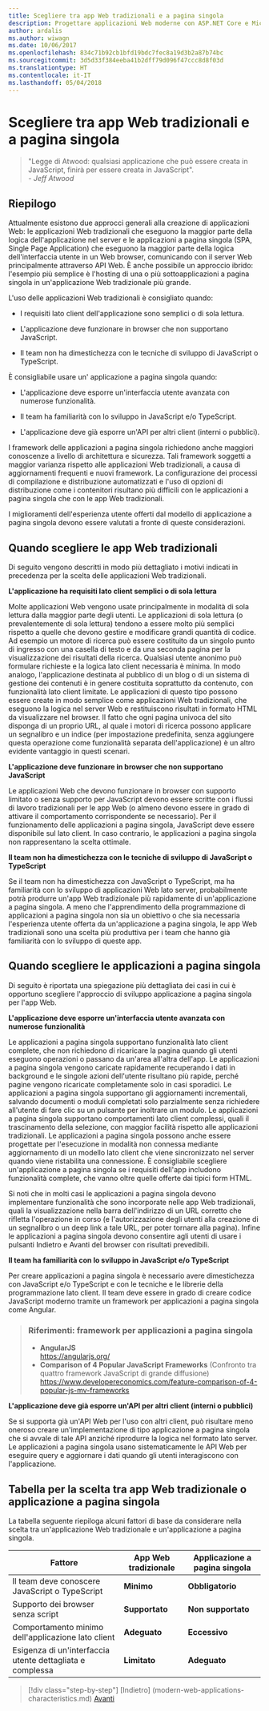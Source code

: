 ```yaml
---
title: Scegliere tra app Web tradizionali e a pagina singola
description: Progettare applicazioni Web moderne con ASP.NET Core e Microsoft Azure
author: ardalis
ms.author: wiwagn
ms.date: 10/06/2017
ms.openlocfilehash: 834c71b92cb1bfd19bdc7fec8a19d3b2a87b74bc
ms.sourcegitcommit: 3d5d33f384eeba41b2dff79d096f47ccc8d8f03d
ms.translationtype: HT
ms.contentlocale: it-IT
ms.lasthandoff: 05/04/2018
---
```

# <a name="choose-between-traditional-web-apps-and-single-page-apps-spas"></a>Scegliere tra app Web tradizionali e a pagina singola

> "Legge di Atwood: qualsiasi applicazione che può essere creata in JavaScript, finirà per essere creata in JavaScript".  
> _\- Jeff Atwood_

## <a name="summary"></a>Riepilogo

Attualmente esistono due approcci generali alla creazione di applicazioni Web: le applicazioni Web tradizionali che eseguono la maggior parte della logica dell'applicazione nel server e le applicazioni a pagina singola (SPA, Single Page Application) che eseguono la maggior parte della logica dell'interfaccia utente in un Web browser, comunicando con il server Web principalmente attraverso API Web. È anche possibile un approccio ibrido: l'esempio più semplice è l'hosting di una o più sottoapplicazioni a pagina singola in un'applicazione Web tradizionale più grande.

L'uso delle applicazioni Web tradizionali è consigliato quando:

-   I requisiti lato client dell'applicazione sono semplici o di sola lettura.

-   L'applicazione deve funzionare in browser che non supportano JavaScript.

-   Il team non ha dimestichezza con le tecniche di sviluppo di JavaScript o TypeScript.

È consigliabile usare un' applicazione a pagina singola quando:

-   L'applicazione deve esporre un'interfaccia utente avanzata con numerose funzionalità.

-   Il team ha familiarità con lo sviluppo in JavaScript e/o TypeScript.

-   L'applicazione deve già esporre un'API per altri client (interni o pubblici).

I framework delle applicazioni a pagina singola richiedono anche maggiori conoscenze a livello di architettura e sicurezza. Tali framework soggetti a maggior varianza rispetto alle applicazioni Web tradizionali, a causa di aggiornamenti frequenti e nuovi framework. La configurazione dei processi di compilazione e distribuzione automatizzati e l'uso di opzioni di distribuzione come i contenitori risultano più difficili con le applicazioni a pagina singola che con le app Web tradizionali.

I miglioramenti dell'esperienza utente offerti dal modello di applicazione a pagina singola devono essere valutati a fronte di queste considerazioni.

## <a name="when-to-choose-traditional-web-apps"></a>Quando scegliere le app Web tradizionali

Di seguito vengono descritti in modo più dettagliato i motivi indicati in precedenza per la scelta delle applicazioni Web tradizionali.

**L'applicazione ha requisiti lato client semplici o di sola lettura**

Molte applicazioni Web vengono usate principalmente in modalità di sola lettura dalla maggior parte degli utenti. Le applicazioni di sola lettura (o prevalentemente di sola lettura) tendono a essere molto più semplici rispetto a quelle che devono gestire e modificare grandi quantità di codice. Ad esempio un motore di ricerca può essere costituito da un singolo punto di ingresso con una casella di testo e da una seconda pagina per la visualizzazione dei risultati della ricerca. Qualsiasi utente anonimo può formulare richieste e la logica lato client necessaria è minima. In modo analogo, l'applicazione destinata al pubblico di un blog o di un sistema di gestione dei contenuti è in genere costituita soprattutto da contenuto, con funzionalità lato client limitate. Le applicazioni di questo tipo possono essere create in modo semplice come applicazioni Web tradizionali, che eseguono la logica nel server Web e restituiscono risultati in formato HTML da visualizzare nel browser. Il fatto che ogni pagina univoca del sito disponga di un proprio URL, al quale i motori di ricerca possono applicare un segnalibro e un indice (per impostazione predefinita, senza aggiungere questa operazione come funzionalità separata dell'applicazione) è un altro evidente vantaggio in questi scenari.

**L'applicazione deve funzionare in browser che non supportano JavaScript**

Le applicazioni Web che devono funzionare in browser con supporto limitato o senza supporto per JavaScript devono essere scritte con i flussi di lavoro tradizionali per le app Web (o almeno devono essere in grado di attivare il comportamento corrispondente se necessario). Per il funzionamento delle applicazioni a pagina singola, JavaScript deve essere disponibile sul lato client. In caso contrario, le applicazioni a pagina singola non rappresentano la scelta ottimale.

**Il team non ha dimestichezza con le tecniche di sviluppo di JavaScript o TypeScript**

Se il team non ha dimestichezza con JavaScript o TypeScript, ma ha familiarità con lo sviluppo di applicazioni Web lato server, probabilmente potrà produrre un'app Web tradizionale più rapidamente di un'applicazione a pagina singola. A meno che l'apprendimento della programmazione di applicazioni a pagina singola non sia un obiettivo o che sia necessaria l'esperienza utente offerta da un'applicazione a pagina singola, le app Web tradizionali sono una scelta più produttiva per i team che hanno già familiarità con lo sviluppo di queste app.

## <a name="when-to-choose-spas"></a>Quando scegliere le applicazioni a pagina singola

Di seguito è riportata una spiegazione più dettagliata dei casi in cui è opportuno scegliere l'approccio di sviluppo applicazione a pagina singola per l'app Web.

**L'applicazione deve esporre un'interfaccia utente avanzata con numerose funzionalità**

Le applicazioni a pagina singola supportano funzionalità lato client complete, che non richiedono di ricaricare la pagina quando gli utenti eseguono operazioni o passano da un'area all'altra dell'app. Le applicazioni a pagina singola vengono caricate rapidamente recuperando i dati in background e le singole azioni dell'utente risultano più rapide, perché pagine vengono ricaricate completamente solo in casi sporadici. Le applicazioni a pagina singola supportano gli aggiornamenti incrementali, salvando documenti o moduli completati solo parzialmente senza richiedere all'utente di fare clic su un pulsante per inoltrare un modulo. Le applicazioni a pagina singola supportano comportamenti lato client complessi, quali il trascinamento della selezione, con maggior facilità rispetto alle applicazioni tradizionali. Le applicazioni a pagina singola possono anche essere progettate per l'esecuzione in modalità non connessa mediante aggiornamento di un modello lato client che viene sincronizzato nel server quando viene ristabilita una connessione. È consigliabile scegliere un'applicazione a pagina singola se i requisiti dell'app includono funzionalità complete, che vanno oltre quelle offerte dai tipici form HTML.

Si noti che in molti casi le applicazioni a pagina singola devono implementare funzionalità che sono incorporate nelle app Web tradizionali, quali la visualizzazione nella barra dell'indirizzo di un URL corretto che rifletta l'operazione in corso (e l'autorizzazione degli utenti alla creazione di un segnalibro o un deep link a tale URL, per poter tornare alla pagina). Infine le applicazioni a pagina singola devono consentire agli utenti di usare i pulsanti Indietro e Avanti del browser con risultati prevedibili.

**Il team ha familiarità con lo sviluppo in JavaScript e/o TypeScript**

Per creare applicazioni a pagina singola è necessario avere dimestichezza con JavaScript e/o TypeScript e con le tecniche e le librerie della programmazione lato client. Il team deve essere in grado di creare codice JavaScript moderno tramite un framework per applicazioni a pagina singola come Angular.

> ### <a name="references--spa-frameworks"></a>Riferimenti: framework per applicazioni a pagina singola
> - **AngularJS**  
> <https://angularjs.org/>
> - **Comparison of 4 Popular JavaScript Frameworks** (Confronto tra quattro framework JavaScript di grande diffusione)  
> <https://www.developereconomics.com/feature-comparison-of-4-popular-js-mv-frameworks>

**L'applicazione deve già esporre un'API per altri client (interni o pubblici)**

Se si supporta già un'API Web per l'uso con altri client, può risultare meno oneroso creare un'implementazione di tipo applicazione a pagina singola che si avvale di tale API anziché riprodurre la logica nel formato lato server. Le applicazioni a pagina singola usano sistematicamente le API Web per eseguire query e aggiornare i dati quando gli utenti interagiscono con l'applicazione.

## <a name="decision-table--traditional-web-or-spa"></a>Tabella per la scelta tra app Web tradizionale o applicazione a pagina singola

La tabella seguente riepiloga alcuni fattori di base da considerare nella scelta tra un'applicazione Web tradizionale e un'applicazione a pagina singola.

  | **Fattore** | **App Web tradizionale** | **Applicazione a pagina singola** |
  |---|---|---|
  | Il team deve conoscere JavaScript o TypeScript | **Minimo** | **Obbligatorio** |
  | Supporto dei browser senza script | **Supportato** | **Non supportato** |
  | Comportamento minimo dell'applicazione lato client | **Adeguato** | **Eccessivo** |
  | Esigenza di un'interfaccia utente dettagliata e complessa | **Limitato** | **Adeguato** |

>[!div class="step-by-step"]
[Indietro] (modern-web-applications-characteristics.md) [Avanti](architectural-principles.md)
